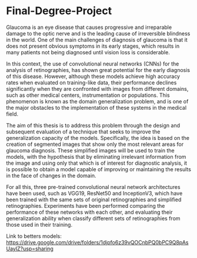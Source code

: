 # Final-Degree-Project
Glaucoma is an eye disease that causes progressive and irreparable damage to the optic nerve and is the leading cause of irreversible blindness in the world. One of the main challenges of diagnosis of glaucoma is that it does not present obvious symptoms in its early stages, which results in many patients not being diagnosed until vision loss is considerable.

In this context, the use of convolutional neural networks (CNNs) for the analysis of retinographies, has shown great potential for the early diagnosis of this disease. However, although these models achieve high accuracy rates when evaluated on training-like data, their performance declines significantly when they are confronted with images from different domains, such as other medical centers, instrumentation or populations. This phenomenon is known as the domain generalization problem, and is one of the major obstacles to the implementation of these systems in the medical field.

The aim of this thesis is to address this problem through the design and
subsequent evaluation of a technique that seeks to improve the generalization capacity of the models. Specifically, the idea is based on the creation of segmented images that show only the most relevant areas for glaucoma diagnosis. These simplified images will be used to train the models, with the hypothesis that by eliminating irrelevant information from the image and using only that which is of interest for diagnostic analysis, it is possible to obtain a model capable of improving or maintaining the results in the face of changes in the domain.

For all this, three pre-trained convolutional neural network architectures have been used, such as VGG19, ResNet50 and InceptionV3, which have been trained with the same sets of original retinographies and simplified retinographies. Experiments have been performed comparing the performance of these networks with each other, and evaluating their generalization ability when classify different sets of retinographies from those used in their training.


Link to betters models: https://drive.google.com/drive/folders/1djpfo6z39vQOCnbPQ0bPC9Q8pAsUayIZ?usp=sharing
